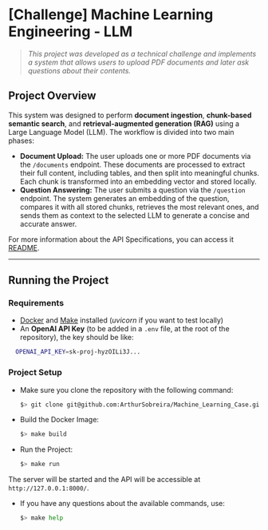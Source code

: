 # [Challenge] Machine Learning Engineering - LLM

> *This project was developed as a technical challenge and implements a system that allows users to upload PDF documents and later ask questions about their contents.*

## Project Overview

This system was designed to perform **document ingestion**, **chunk-based semantic search**, and **retrieval-augmented generation (RAG)** using a Large Language Model (LLM). The workflow is divided into two main phases:

- **Document Upload:** The user uploads one or more PDF documents via the `/documents` endpoint. These documents are processed to extract their full content, including tables, and then split into meaningful chunks. Each chunk is transformed into an embedding vector and stored locally.
- **Question Answering:** The user submits a question via the `/question` endpoint. The system generates an embedding of the question, compares it with all stored chunks, retrieves the most relevant ones, and sends them as context to the selected LLM to generate a concise and accurate answer.

For more information about the API Specifications, you can access it [README](src/api/README.md).

---

## Running the Project

### Requirements

- [Docker](https://www.docker.com/) and [Make](https://www.gnu.org/software/make/) installed (*uvicorn* if you want to test locally)
- An **OpenAI API Key** (to be added in a `.env` file, at the root of the repository), the key should be like:

```bash
  OPENAI_API_KEY=sk-proj-hyzOILi3J...
```

### Project Setup

* Make sure you clone the repository with the following command:

  ```bash
  $> git clone git@github.com:ArthurSobreira/Machine_Learning_Case.git
  ```

* Build the Docker Image:

  ```bash
  $> make build
  ```

* Run the Project:

  ```bash
  $> make run
  ```

The server will be started and the API will be accessible at `http://127.0.0.1:8000/`.

* If you have any questions about the available commands, use:

  ```bash
  $> make help
  ```
